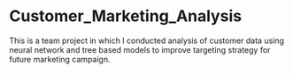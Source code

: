 # Customer_Marketing_Analysis
This is a team project in which I conducted analysis of customer data using neural network and tree based models to improve targeting strategy for future marketing campaign.
